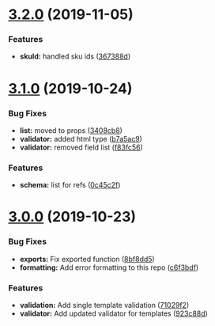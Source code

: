 # [3.2.0](https://github.com/tipeio/schema/compare/v3.1.0...v3.2.0) (2019-11-05)


### Features

* **skuId:** handled sku ids ([367388d](https://github.com/tipeio/schema/commit/367388da4fc19c42d3357aa7c5fd2898b1d814ec))

# [3.1.0](https://github.com/tipeio/schema/compare/v3.0.0...v3.1.0) (2019-10-24)


### Bug Fixes

* **list:** moved to props ([3408cb8](https://github.com/tipeio/schema/commit/3408cb87532d2a2743c53a53d90f65638b77f11d))
* **validator:** added html type ([b7a5ac9](https://github.com/tipeio/schema/commit/b7a5ac99c3396474bd9ac9255a501d51d8e4570d))
* **validator:** removed field list ([f83fc56](https://github.com/tipeio/schema/commit/f83fc56178873e8da195c85d022cc45950f016c8))


### Features

* **schema:** list for refs ([0c45c2f](https://github.com/tipeio/schema/commit/0c45c2fbd1544b04438180c24b8af6e4ad4f6550))

# [3.0.0](https://github.com/tipeio/schema/compare/v2.4.1...v3.0.0) (2019-10-23)


### Bug Fixes

* **exports:** Fix exported function ([8bf8dd5](https://github.com/tipeio/schema/commit/8bf8dd53e91c86664078fd88de9ce1a752c381e6))
* **formatting:** Add error formatting to this repo ([c6f3bdf](https://github.com/tipeio/schema/commit/c6f3bdfb68ae49677153ac3331b3a7671745e143))


### Features

* **validation:** Add single template validation ([71029f2](https://github.com/tipeio/schema/commit/71029f28df4141d0b4ef6202b46d3da6495cfb41))
* **validator:** Add updated validator for templates ([923c88d](https://github.com/tipeio/schema/commit/923c88d4b73786f10f6d7bd78802509b89fe5989))
